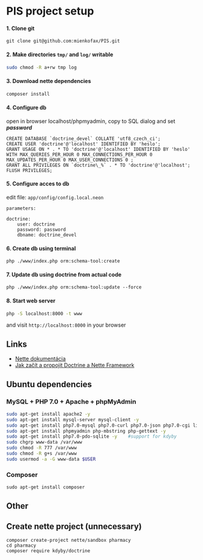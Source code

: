 # PIS project setup

#### 1. Clone git

```
git clone git@github.com:mienkofax/PIS.git
```

#### 2. Make directories `tmp/` and `log/` writable

```bash
sudo chmod -R a+rw tmp log
```

#### 3. Download nette dependencies

```bash
composer install
```

#### 4. Configure db

open in browser localhost/phpmyadmin, copy to SQL dialog and set ***password***

```
CREATE DATABASE `doctrine_devel` COLLATE 'utf8_czech_ci';
CREATE USER 'doctrine'@'localhost' IDENTIFIED BY 'heslo';
GRANT USAGE ON * . * TO 'doctrine'@'localhost' IDENTIFIED BY 'heslo' WITH MAX_QUERIES_PER_HOUR 0 MAX_CONNECTIONS_PER_HOUR 0 MAX_UPDATES_PER_HOUR 0 MAX_USER_CONNECTIONS 0 ;
GRANT ALL PRIVILEGES ON `doctrine\_%` . * TO 'doctrine'@'localhost';
FLUSH PRIVILEGES;
```

#### 5. Configure acces to db

edit file: ```app/config/config.local.neon```

```
parameters:

doctrine:
	user: doctrine
	password: password
	dbname: doctrine_devel
```

#### 6. Create db using terminal

```
php ./www/index.php orm:schema-tool:create
```

#### 7. Update db using doctrine from actual code

```
php ./www/index.php orm:schema-tool:update --force
```

#### 8. Start web server

```bash
php -S localhost:8000 -t www
```
and visit `http://localhost:8000` in your browser

## Links
* [Nette dokumentácia](https://doc.nette.org/cs/2.4/)
* [Jak začít a propojit Doctrine a Nette Framework](http://blog.honzacerny.com/post/3-jak-zacit-a-propojit-doctrine-a-nette-framework)

## Ubuntu dependencies

### MySQL + PHP 7.0 + Apache + phpMyAdmin

```bash
sudo apt-get install apache2 -y
sudo apt-get install mysql-server mysql-client -y
sudo apt-get install php7.0-mysql php7.0-curl php7.0-json php7.0-cgi libapache2-mod-php7.0 php7.0 -y
sudo apt-get install phpmyadmin php-mbstring php-gettext -y
sudo apt-get install php7.0-pdo-sqlite -y    #support for kdyby
sudo chgrp www-data /var/www
sudo chmod -R 777 /var/www
sudo chmod -R g+s /var/www
sudo usermod -a -G www-data $USER
```

### Composer
```
sudo apt-get install composer
```

## Other

## Create nette project (unnecessary)

```
composer create-project nette/sandbox pharmacy
cd pharmacy
composer require kdyby/doctrine
```
